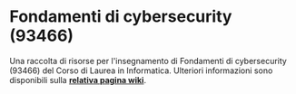 # Fondamenti di cybersecurity (93466)

Una raccolta di risorse per l'insegnamento di Fondamenti di cybersecurity
(93466) del Corso di Laurea in Informatica.
 Ulteriori informazioni sono disponibili sulla [**relativa pagina wiki**](https://cartabinaria.github.io/wiki/raccolte-di-risorse/index.html).
